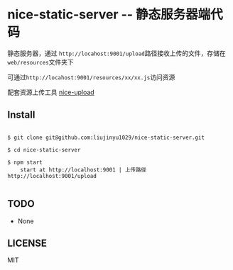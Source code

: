 nice-static-server -- 静态服务器端代码
===

静态服务器，通过 `http://locahost:9001/upload`路径接收上传的文件，存储在`web/resources`文件夹下

可通过`http://locahost:9001/resources/xx/xx.js`访问资源

配套资源上传工具  [nice-upload](https://github.com/liujinyu1029/nice-upload)


## Install

```

$ git clone git@github.com:liujinyu1029/nice-static-server.git

$ cd nice-static-server

$ npm start
    start at http://localhost:9001 | 上传路径 http://localhost:9001/upload
    
```

## TODO

* None

## LICENSE
MIT


